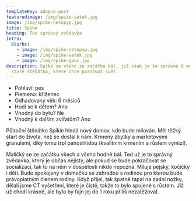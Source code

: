 ```yaml
---
templateKey: adopce-post
featuredimage: /img/spike-satek.jpg
image: /img/spike-netopyp.jpg
title: Spike
heading: Ten správný zvědavka
intro:
  blurbs:
    - image: /img/spike-netopyp.jpg
    - image: /img/spike-satek.jpg
    - image: /img/spike-gauc.jpg
description: Spike se všeho ze začátku bál, již však je to správné 6 měsíců
  staré štěňátko, které chce poznávat svět.
---
```

* Pohlaví: pes
* Plemeno: kříženec
* Odhadovaný věk: 6 měsíců
* Hodí se k dětem? Ano
* Vhodný do bytu? Ne
* Vhodný k dalším zvířatům? Ano

Půlroční štěnátko Spikie hledá nový domov, kde bude milován. Měl těžký start do života, než se dostal k nám. Krmený zbytky a marketovými granulemi, díky tomu trpí panostitidou (kvalitním krmením a růstem vymizí).

Maličký se ze začátku všech a všeho hodně bál. Ted už je to správný zvědavka, který je občas nejistý, ale pokud se bude pokračovat se socializací, tak to na něm v dospělosti nikdo nepozná. Miluje pejsky, kočičky i děti. Bude spokojený v domečku se zahradou s rodinou pro kterou bude právoplatným členem rodiny. Když přijel, tak špatně tapal na zadní nožky, dělali jsme CT vyšetření, které je čistě, takže to bylo spojené s růstem. Již už chodí krásně, ale bylo by fajn jej do 1 roku příliš nezatěžovat.